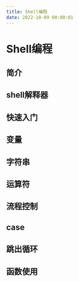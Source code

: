 ```yaml
---
title: Shell编程
date: 2022-10-09 00:00:01
---
```


# Shell编程

## 简介

## shell解释器

## 快速入门

## 变量

## 字符串

## 运算符

## 流程控制

## case

## 跳出循环

## 函数使用